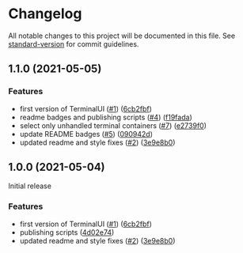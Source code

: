 # Changelog

All notable changes to this project will be documented in this file. See [standard-version](https://github.com/conventional-changelog/standard-version) for commit guidelines.

## 1.1.0 (2021-05-05)


### Features

* first version of TerminalUI ([#1](https://github.com/piotrpliszko/terminal-ui/issues/1)) ([6cb2fbf](https://github.com/piotrpliszko/terminal-ui/commit/6cb2fbf27a13bf03048880e94b1081e8550f31c6))
* readme badges and publishing scripts ([#4](https://github.com/piotrpliszko/terminal-ui/issues/4)) ([f19fada](https://github.com/piotrpliszko/terminal-ui/commit/f19fada1759e633130aa355fb584719ec0d522a9))
* select only unhandled terminal containers ([#7](https://github.com/piotrpliszko/terminal-ui/issues/7)) ([e2739f0](https://github.com/piotrpliszko/terminal-ui/commit/e2739f0669ff3c230b658f04f621f60c145bbf9f))
* update README badges ([#5](https://github.com/piotrpliszko/terminal-ui/issues/5)) ([090942d](https://github.com/piotrpliszko/terminal-ui/commit/090942d210dbf84e19eb93bba2eb6a0779fe2de9))
* updated readme and style fixes ([#2](https://github.com/piotrpliszko/terminal-ui/issues/2)) ([3e9e8b0](https://github.com/piotrpliszko/terminal-ui/commit/3e9e8b03315167c0bef8c069e12ba10ffaf5c03e))

## 1.0.0 (2021-05-04)

Initial release

### Features

- first version of TerminalUI ([#1](https://github.com/piotrpliszko/terminal-ui/issues/1)) ([6cb2fbf](https://github.com/piotrpliszko/terminal-ui/commit/6cb2fbf27a13bf03048880e94b1081e8550f31c6))
- publishing scripts ([4d02e74](https://github.com/piotrpliszko/terminal-ui/commit/4d02e74b0a7f9d97bb3e735a1b325a61b1d6a256))
- updated readme and style fixes ([#2](https://github.com/piotrpliszko/terminal-ui/issues/2)) ([3e9e8b0](https://github.com/piotrpliszko/terminal-ui/commit/3e9e8b03315167c0bef8c069e12ba10ffaf5c03e))
